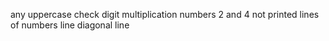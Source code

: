 any uppercase
check digit
multiplication
numbers
2 and 4 not printed
lines of numbers
line
diagonal line
